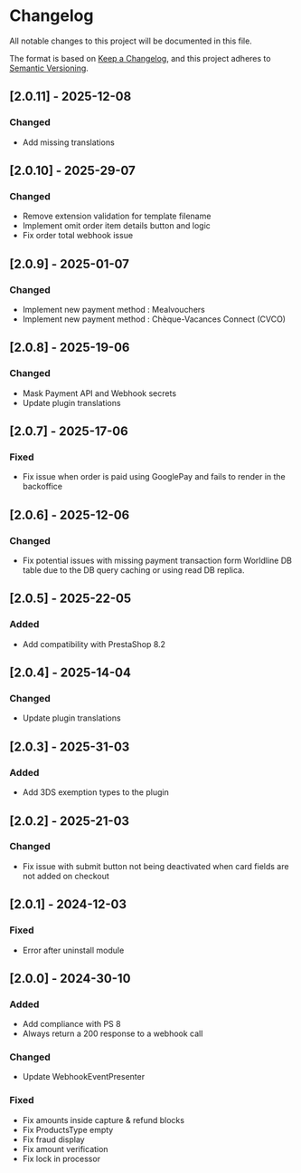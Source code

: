 # Changelog
All notable changes to this project will be documented in this file.

The format is based on [Keep a Changelog](https://keepachangelog.com/en/1.0.0/),
and this project adheres to [Semantic Versioning](https://semver.org/spec/v2.0.0.html).

## [2.0.11] - 2025-12-08
### Changed
- Add missing translations

## [2.0.10] - 2025-29-07
### Changed
- Remove extension validation for template filename
- Implement omit order item details button and logic
- Fix order total webhook issue

## [2.0.9] - 2025-01-07
### Changed
- Implement new payment method : Mealvouchers
- Implement new payment method : Chèque-Vacances Connect (CVCO)

## [2.0.8] - 2025-19-06
### Changed
- Mask Payment API and Webhook secrets
- Update plugin translations

## [2.0.7] - 2025-17-06
### Fixed
- Fix issue when order is paid using GooglePay and fails to render in the backoffice

## [2.0.6] - 2025-12-06
### Changed
- Fix potential issues with missing payment transaction form Worldline DB table due to the DB query caching or using read DB replica.

## [2.0.5] - 2025-22-05
### Added
- Add compatibility with PrestaShop 8.2

## [2.0.4] - 2025-14-04
### Changed
- Update plugin translations

## [2.0.3] - 2025-31-03
### Added
- Add 3DS exemption types to the plugin

## [2.0.2] - 2025-21-03
### Changed
- Fix issue with submit button not being deactivated when card fields are not added on checkout

## [2.0.1] - 2024-12-03
### Fixed

- Error after uninstall module 

## [2.0.0] - 2024-30-10
### Added

- Add compliance with PS 8
- Always return a 200 response to a webhook call

### Changed
- Update WebhookEventPresenter

### Fixed

- Fix amounts inside capture & refund blocks
- Fix ProductsType empty 
- Fix fraud display
- Fix amount verification
- Fix lock in processor
